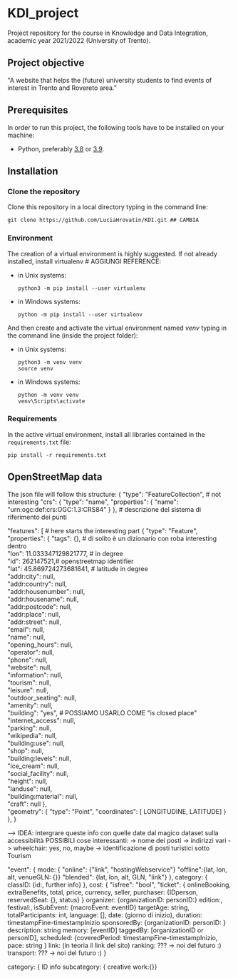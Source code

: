 # KDI_project
Project repository for the course in Knowledge and Data Integration, academic year 2021/2022 (University of Trento). 

## Project objective 
"A website that helps the (future) university students to find events of interest in Trento and Rovereto area.” <br>

## Prerequisites 

In order to run this project, the following tools have to be installed on your machine: 
- Python, preferably [3.8](https://www.python.org/downloads/release/python-380/) or [3.9](https://www.python.org/downloads/release/python-390/).   

## Installation 

### Clone the repository 

Clone this repository in a local directory typing in the command line: 

```
git clone https://github.com/LuciaHrovatin/KDI.git ## CAMBIA 
```

### Environment 
The creation of a virtual environment is highly suggested. If not already installed, install virtualenv # AGGIUNGI REFERENCE:

- in Unix systems:
    ```
    python3 -m pip install --user virtualenv
    ```

- in Windows systems:
    ```
    python -m pip install --user virtualenv
    ```

And then create and activate the virtual environment named *venv* typing in the command line (inside the project folder): 

- in Unix systems:
    ```
    python3 -m venv venv
    source venv
    ```

- in Windows systems:
    ```
    python -m venv venv
    venv\Scripts\activate
    ```

### Requirements 

In the active virtual environment, install all libraries contained in the `requirements.txt` file:

```
pip install -r requirements.txt
```

## OpenStreetMap data 
The json file will follow this structure: 
{
"type": "FeatureCollection", # not interesting 
"crs": { "type": "name", "properties": { "name": "urn:ogc:def:crs:OGC:1.3:CRS84" } }, # descrizione del sistema di riferimento dei punti 

"features": [ # here starts the interesting part 
{ "type": "Feature", 
  "properties": {
                  "tags": {},  # di solito è un dizionario con roba interesting dentro <br>
                  "lon": 11.033347129821777, # in degree <br>
                  "id": 262147521,# openstreetmap identifier <br>
                  "lat": 45.869724273681641, # latitude in degree<br>
                  "addr:city": null, <br>
                  "addr:country": null,<br>
                  "addr:housenumber": null, <br>
                  "addr:housename": null, <br>
                  "addr:postcode": null, <br>
                  "addr:place": null, <br>
                  "addr:street": null, <br>
                  "email": null, <br>
                  "name": null, <br>
                  "opening_hours": null, <br>
                  "operator": null, <br>
                  "phone": null, <br>
                  "website": null, <br>
                  "information": null, <br>
                  "tourism": null, <br>
"leisure": null, <br>
"outdoor_seating": null,<br>
"amenity": null, <br>
"building": "yes", # POSSIAMO USARLO COME "is closed place"<br>
"internet_access": null, <br>
"parking": null, <br>
"wikipedia": null, <br>
"building:use": null, <br>
"shop": null, <br>
"building:levels": null, <br>
"ice_cream": null, <br>
"social_facility": null, <br>
"height": null, <br>
"landuse": null, <br>
"building:material": null, <br>
"craft": null },<br>
"geometry": { "type": "Point", "coordinates": [ LONGITUDINE, LATITUDE] } },
}

--> IDEA: 
intergrare queste info con quelle date dal magico dataset sulla accessibilità
POSSIBILI cose interessanti: 
-> nome dei posti 
-> indirizzi vari 
-> wheelchair: yes, no, maybe 
-> identificazione di posti turistici sotto Tourism 




"event": {
mode: {
	"online": {"link", "hostingWebservice"}
	"offline":{lat, lon, alt, venueGLN: {}}
	"blended": {lat, lon, alt, GLN, "link"} 
    },
category: { classID: {id:, 
		      further info}
    }, 
cost: {
	"isfree": "bool", 
	"ticket": { onlineBooking, 
		extraBenefits, 
		total,
		price,
		currency,
		seller,
		purchaser: {IDperson, reservedSeat: {}, status}
		}
organizer: {organizationID:
		personID:}
edition:, 
festival:, 
isSubEvent: {macroEvent: eventID} 
targetAge: string,
totalParticipants: int, 
language: [], 
date: (giorno di inizio), 
duration: timestampFine-timestampInizio 
sponsoredBy: {organizationID:
		personID:
}
description: string
memory: [eventID]
taggedBy: [organizationID or personID], 
scheduled: {coveredPeriod: timestampFine-timestampInizio, 
	    pace: string 
	    }
link: (in teoria il link del sito)
ranking: ??? -> noi del futuro :) 
transport: ??? -> noi del futuro :) 
}



category: {
ID 
info
subcategory: {
creative work:{}}

